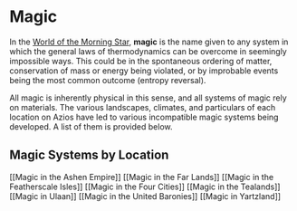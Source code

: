 # Magic
In the [World of the Morning Star](Azios.html), **magic** is the name given to any system in which the general laws of thermodynamics can be overcome in seemingly impossible ways. This could be in the spontaneous ordering of matter, conservation of mass or energy being violated, or by improbable events being the most common outcome (entropy reversal).

All magic is inherently physical in this sense, and all systems of magic rely on materials. The various landscapes, climates, and particulars of each location on Azios have led to various incompatible magic systems being developed. A list of them is provided below.

## Magic Systems by Location

[[Magic in the Ashen Empire]]
[[Magic in the Far Lands]]
[[Magic in the Featherscale Isles]]
[[Magic in the Four Cities]]
[[Magic in the Tealands]]
[[Magic in Ulaan]]
[[Magic in the United Baronies]]
[[Magic in Yartzland]]

<Magic>